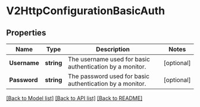 # V2HttpConfigurationBasicAuth

## Properties

Name | Type | Description | Notes
------------ | ------------- | ------------- | -------------
**Username** | **string** | The username used for basic authentication by a monitor. | [optional] 
**Password** | **string** | The password used for basic authentication by a monitor. | [optional] 

[[Back to Model list]](../README.md#documentation-for-models) [[Back to API list]](../README.md#documentation-for-api-endpoints) [[Back to README]](../README.md)


